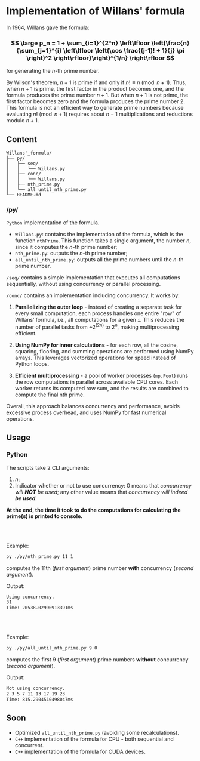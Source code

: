 <h1>Implementation of Willans' formula</h1>

In 1964, Willans gave the formula:

<h3 align="center">

$$
\large
p_n = 1 + \sum_{i=1}^{2^n} \left\lfloor \left(\frac{n}{\sum_{j=1}^{i} \left\lfloor \left(\cos \frac{(j-1)! + 1}{j} \pi \right)^2 \right\rfloor}\right)^{1/n} \right\rfloor
$$

</h3>


for generating the $n$-th prime number.

By Wilson's theorem, $n+1$ is prime if and only if $n! \equiv n \pmod{n+1}$. Thus, when $n+1$ is prime, the first factor in the product becomes one, and the formula produces the prime number $n+1$. But when $n+1$ is not prime, the first factor becomes zero and the formula produces the prime number $2$. This formula is not an efficient way to generate prime numbers because evaluating $n! \pmod{n+1}$ requires about $n-1$ multiplications and reductions modulo $n+1$.

<h2>Content</h2>

```
Willans'_formula/
├── py/
│   ├── seq/
│   │   └── Willans.py
│   ├── conc/
│   │   └── Willans.py
│   ├── nth_prime.py
│   └── all_until_nth_prime.py
└── README.md
```   

<h3>/py/</h3>



`Python` implementation of the formula.

- `Willans.py`:
contains the implementation of the formula, which is the function `nthPrime`. This function takes a single argument, the number $n$, since it computes the $n$-th prime number;
- `nth_prime.py`:
outputs the $n$-th prime number;
- `all_until_nth_prime.py`: outputs all the prime numbers until the $n$-th prime number.

`/seq/` contains a simple implementation that executes all computations sequentially, without using concurrency or parallel processing.


`/conc/` contains an implementation including concurrency. It works by:

1. **Parallelizing the outer loop** - instead of creating a separate task for every small computation, each process handles one entire "row" of Willans’ formula, i.e., all computations for a given `i`. This reduces the number of parallel tasks from ~$2^{(2n)}$ to $2^n$, making multiprocessing efficient.

2. **Using NumPy for inner calculations** - for each row, all the cosine, squaring, flooring, and summing operations are performed using NumPy arrays. This leverages vectorized operations for speed instead of Python loops.

3. **Efficient multiprocessing** - a pool of worker processes (`mp.Pool`) runs the row computations in parallel across available CPU cores. Each worker returns its computed row sum, and the results are combined to compute the final nth prime.

Overall, this approach balances concurrency and performance, avoids excessive process overhead, and uses NumPy for fast numerical operations.


<h2>Usage</h2>  

<h3>Python</h3>

The scripts take 2 CLI arguments: 
1. $n$;
2. Indicator whether or not to use concurrency: 0 means that *concurrency will **NOT** be used*; any other value means that *concurrency will indeed **be used***.

**At the end, the time it took to do the computations for calculating the prime(s) is printed to console.**

<br>
<br>

Example:
```bash
py ./py/nth_prime.py 11 1
```
computes the 11th (*first argument*) prime number **with** concurrency (*second argument*).

Output:
```bash
Using concurrency.
31
Time: 20538.02990913391ms
```

<br>
<br>

Example:
```bash
py ./py/all_until_nth_prime.py 9 0
```
computes the first 9 (*first argument*) prime numbers **without** concurrency (*second argument*).

Output:
```bash
Not using concurrency.
2 3 5 7 11 13 17 19 23 
Time: 815.2904510498047ms
```

<h2>Soon</h2>

- Optimized `all_until_nth_prime.py` (avoiding some recalculations).
- `C++` implementation of the formula for CPU - both sequential and concurrent.
- `C++` implementation of the formula for CUDA devices.